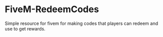 # FiveM-RedeemCodes
Simple resource for fivem for making codes that players can redeem and use to get rewards.
